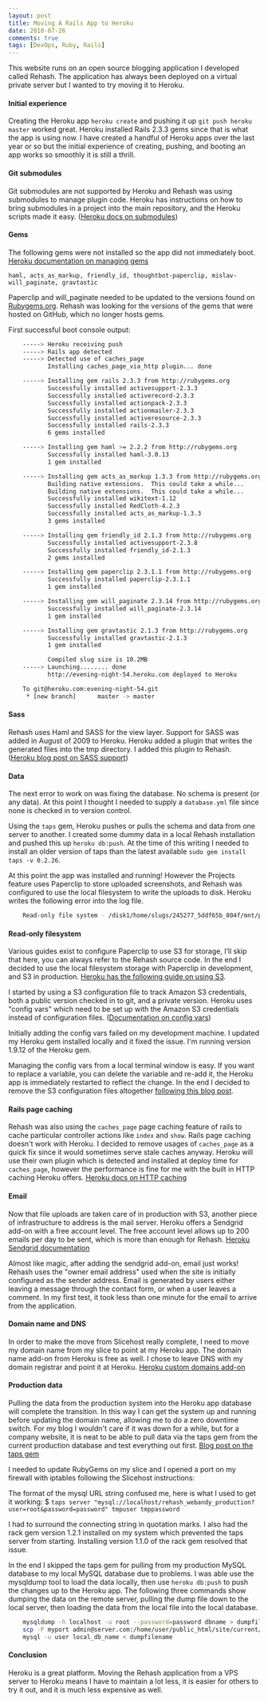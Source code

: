 ```yaml
---
layout: post
title: Moving A Rails App to Heroku
date: 2010-07-26
comments: true
tags: [DevOps, Ruby, Rails]
---
```


This website runs on an open source blogging application I developed called Rehash. The application has always been deployed on a virtual private server but I wanted to try moving it to Heroku. 

#### Initial experience

Creating the Heroku app `heroku create` and pushing it up `git push heroku master` worked great. Heroku installed Rails 2.3.3 gems since that is what the app is using now. I have created a handful of Heroku apps over the last year or so but the initial experience of creating, pushing, and booting an app works so smoothly it is still a thrill.

#### Git submodules

Git submodules are not supported by Heroku and Rehash was using submodules to manage plugin code. Heroku has instructions on how to bring submodules in a project into the main repository, and the Heroku scripts made it easy. ([Heroku docs on submodules](http://docs.heroku.com/constraints#git-submodules))

#### Gems

The following gems were not installed so the app did not immediately boot. [Heroku documentation on managing gems](http://docs.heroku.com/gems)

    haml, acts_as_markup, friendly_id, thoughtbot-paperclip, mislav-will_paginate, gravtastic  

Paperclip and will_paginate needed to be updated to the versions found on [Rubygems.org](http://rubygems.org). Rehash was looking for the versions of the gems that were hosted on GitHub, which no longer hosts gems.

First successful boot console output:

``` bash
    -----> Heroku receiving push
    -----> Rails app detected
    -----> Detected use of caches_page
           Installing caches_page_via_http plugin... done

    -----> Installing gem rails 2.3.3 from http://rubygems.org
           Successfully installed activesupport-2.3.3
           Successfully installed activerecord-2.3.3
           Successfully installed actionpack-2.3.3
           Successfully installed actionmailer-2.3.3
           Successfully installed activeresource-2.3.3
           Successfully installed rails-2.3.3
           6 gems installed

    -----> Installing gem haml >= 2.2.2 from http://rubygems.org
           Successfully installed haml-3.0.13
           1 gem installed

    -----> Installing gem acts_as_markup 1.3.3 from http://rubygems.org
           Building native extensions.  This could take a while...
           Building native extensions.  This could take a while...
           Successfully installed wikitext-1.12
           Successfully installed RedCloth-4.2.3
           Successfully installed acts_as_markup-1.3.3
           3 gems installed

    -----> Installing gem friendly_id 2.1.3 from http://rubygems.org
           Successfully installed activesupport-2.3.8
           Successfully installed friendly_id-2.1.3
           2 gems installed

    -----> Installing gem paperclip 2.3.1.1 from http://rubygems.org
           Successfully installed paperclip-2.3.1.1
           1 gem installed

    -----> Installing gem will_paginate 2.3.14 from http://rubygems.org
           Successfully installed will_paginate-2.3.14
           1 gem installed

    -----> Installing gem gravtastic 2.1.3 from http://rubygems.org
           Successfully installed gravtastic-2.1.3
           1 gem installed

           Compiled slug size is 10.2MB
    -----> Launching........ done
           http://evening-night-54.heroku.com deployed to Heroku

    To git@heroku.com:evening-night-54.git
     * [new branch]      master -> master
```

#### Sass

Rehash uses Haml and SASS for the view layer. Support for SASS was added in August of 2009 to Heroku. Heroku added a plugin that writes the generated files into the tmp directory. I added this plugin to Rehash. ([Heroku blog post on SASS support](http://blog.heroku.com/archives/2009/8/18/heroku_sass/))

#### Data

The next error to work on was fixing the database. No schema is present (or any data). At this point I thought I needed to supply a `database.yml` file since none is checked in to version control.

Using the `taps` gem, Heroku pushes or pulls the schema and data from one server to another. I created some dummy data in a local Rehash installation and pushed this up `heroku db:push`. At the time of this writing I needed to install an older version of taps than the latest available `sudo gem install taps -v 0.2.26`.

At this point the app was installed and running! However the Projects feature uses Paperclip to store uploaded screenshots, and Rehash was configured to use the local filesystem to write the uploads to disk. Heroku writes the following error into the log file.

``` bash
    Read-only file system - /disk1/home/slugs/245277_5ddf65b_804f/mnt/public/system - Heroku has a read-only filesystem.  See http://docs.heroku.com/constraints#read-only-filesystem
```

#### Read-only filesystem

Various guides exist to configure Paperclip to use S3 for storage, I’ll skip that here, you can always refer to the Rehash source code. In the end I decided to use the local filesystem storage with Paperclip in development, and S3 in production. 
[Heroku has the following guide on using S3](http://docs.heroku.com/s3). 

I started by using a S3 configuration file to track Amazon S3 credentials, both a public version checked in to git, and a private version. Heroku uses "config vars" which need to be set up with the Amazon S3 credentials instead of configuration files. ([Documentation on config vars](http://docs.heroku.com/config-vars))

Initially adding the config vars failed on my development machine. I updated my Heroku gem installed locally and it fixed the issue. I'm running version 1.9.12 of the Heroku gem. 

Managing the config vars from a local terminal window is easy. If you want to replace a variable, you can delete the variable and re-add it, the Heroku app is immediately restarted to reflect the change. In the end I decided to remove the S3 configuration files altogether [following this blog post](http://blog.heroku.com/archives/2009/4/7/config-vars/).

#### Rails page caching

Rehash was also using the `caches_page` page caching feature of rails to cache particular controller actions like `index` and `show`. Rails page caching doesn't work with Heroku. I decided to remove usages of `caches_page` as a quick fix since it would sometimes serve stale caches anyway. Heroku will use their own plugin which is detected and installed at deploy time for `caches_page`, however the performance is fine for me with the built in HTTP caching Heroku offers. [Heroku docs on HTTP caching](http://docs.heroku.com/http-caching)

#### Email

Now that file uploads are taken care of in production with S3, another piece of infrastructure to address is the mail server. Heroku offers a Sendgrid add-on with a free account level. The free account level allows up to 200 emails per day to be sent, which is more than enough for Rehash. [Heroku Sendgrid documentation](http://docs.heroku.com/sendgrid) 

Almost like magic, after adding the sendgrid add-on, email just works! Rehash uses the "owner email address" used when the site is initially configured as the sender address. Email is generated by users either leaving a message through the contact form, or when a user leaves a comment. In my first test, it took less than one minute for the email to arrive from the application.

#### Domain name and DNS

In order to make the move from Slicehost really complete, I need to move my domain name from my slice to point at my Heroku app. The domain name add-on from Heroku is free as well. I chose to leave DNS with my domain registrar and point it at Heroku. [Heroku custom domains add-on](http://docs.heroku.com/custom-domains)

#### Production data

Pulling the data from the production system into the Heroku app database will complete the transition. In this way I can get the system up and running before updating the domain name, allowing me to do a zero downtime switch. For my blog I wouldn't care if it was down for a while, but for a company website, it is neat to be able to pull data via the taps gem from the current production database and test everything out first. [Blog post on the taps gem](http://adam.heroku.com/past/2009/2/11/taps_for_easy_database_transfers/)

I needed to update RubyGems on my slice and I opened a port on my firewall with iptables following the Slicehost instructions: 

The format of the mysql URL string confused me, here is what I used to get it working:
$ `taps server "mysql://localhost/rehash_webandy_production?user=root&password=password" tmpuser tmppassword`

I had to surround the connecting string in quotation marks. I also had the rack gem version 1.2.1 installed on my system which prevented the taps server from starting. Installing version 1.1.0 of the rack gem resolved that issue.

In the end I skipped the taps gem for pulling from my production MySQL database to my local MySQL database due to problems. I was able use the mysqldump tool to load the data locally, then use `heroku db:push` to push the changes up to the Heroku app. The following three commands show dumping the data on the remote server, pulling the dump file down to the local server, then loading the data from the local file into the local database.

``` bash
    mysqldump -h localhost -u root --password=password dbname > dumpfilename
    scp -P myport admin@server.com:/home/user/public_html/site/current/dumpfilename .
    mysql -u user local_db_name < dumpfilename
```
    
#### Conclusion

Heroku is a great platform. Moving the Rehash application from a VPS server to Heroku means I have to maintain a lot less, it is easier for others to try it out, and it is much less expensive as well.
